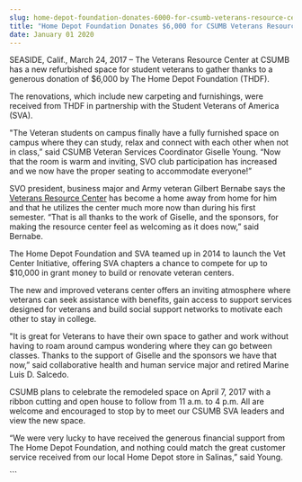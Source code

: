 ```yaml
---
slug: home-depot-foundation-donates-6000-for-csumb-veterans-resource-center-renovations
title: "Home Depot Foundation Donates $6,000 for CSUMB Veterans Resource Center Renovations"
date: January 01 2020
---
```


 
<p>
  SEASIDE, Calif., March 24, 2017 – The Veterans Resource Center at CSUMB has a
  new refurbished space for student veterans to gather thanks to a generous
  donation of $6,000 by The Home Depot Foundation (THDF).
</p>
<p>
  The renovations, which include new carpeting and furnishings, were received
  from THDF in partnership with the Student Veterans of America &#40;SVA&#41;.
</p>
<p>
  "The Veteran students on campus finally have a fully furnished space on campus
  where they can study, relax and connect with each other when not in class,”
  said CSUMB Veteran Services Coordinator Giselle Young. “Now that the room is
  warm and inviting, SVO club participation has increased and we now have the
  proper seating to accommodate everyone!”
</p>
<p>
  SVO president, business major and Army veteran Gilbert Bernabe says the
  <a href="https://csumb.edu/veterans">Veterans Resource Center</a> has become a
  home away from home for him and that he utilizes the center much more now than
  during his first semester. “That is all thanks to the work of Giselle, and the
  sponsors, for making the resource center feel as welcoming as it does now,”
  said Bernabe.
</p>
<p>
  The Home Depot Foundation and SVA teamed up in 2014 to launch the Vet Center
  Initiative, offering SVA chapters a chance to compete for up to $10,000 in
  grant money to build or renovate veteran centers.
</p>
<p>
  The new and improved veterans center offers an inviting atmosphere where
  veterans can seek assistance with benefits, gain access to support services
  designed for veterans and build social support networks to motivate each other
  to stay in college.
</p>
<p>
  "It is great for Veterans to have their own space to gather and work without
  having to roam around campus wondering where they can go between classes.
  Thanks to the support of Giselle and the sponsors we have that now,” said
  collaborative health and human service major and retired Marine Luis D.
  Salcedo.
</p>
<p>
  CSUMB plans to celebrate the remodeled space on April 7, 2017 with a ribbon
  cutting and open house to follow from 11 a.m. to 4 p.m. All are welcome and
  encouraged to stop by to meet our CSUMB SVA leaders and view the new space.
</p>
<p>
  “We were very lucky to have received the generous financial support from The
  Home Depot Foundation, and nothing could match the great customer service
  received from our local Home Depot store in Salinas,” said Young.
</p>
```
